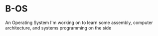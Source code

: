 # B-OS
An Operating System I'm working on to learn some assembly, computer architecture, and systems programming on the side
